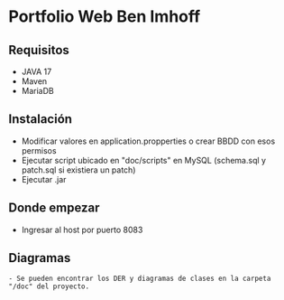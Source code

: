 # Portfolio Web Ben Imhoff

## Requisitos
- JAVA 17
- Maven
- MariaDB

## Instalación
- Modificar valores en application.propperties o crear BBDD con esos permisos
- Ejecutar script ubicado en "doc/scripts" en MySQL (schema.sql y patch.sql si existiera un patch)
- Ejecutar .jar

## Donde empezar
- Ingresar al host por puerto 8083

## Diagramas
```
- Se pueden encontrar los DER y diagramas de clases en la carpeta "/doc" del proyecto.
```
